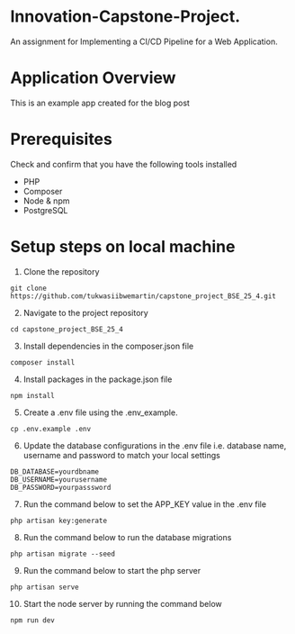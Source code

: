 # Innovation-Capstone-Project.
An assignment for Implementing a CI/CD Pipeline for a Web Application.

# Application Overview
This is an example app created for the blog post 

# Prerequisites
Check and confirm that you have the following tools installed
- PHP
- Composer
- Node & npm
- PostgreSQL


# Setup steps on local machine

1. Clone the repository
```
git clone https://github.com/tukwasiibwemartin/capstone_project_BSE_25_4.git
```

2. Navigate to the project repository
```
cd capstone_project_BSE_25_4
```

3. Install dependencies in the composer.json file
```
composer install
```

4. Install packages in the package.json file
```
npm install
```

5. Create a .env file using the .env_example. 

```
cp .env.example .env
```

6. Update the database configurations in the .env file i.e. database name, username and password to match your local settings
```
DB_DATABASE=yourdbname
DB_USERNAME=yourusername
DB_PASSWORD=yourpasssword
```

7. Run the command below to set the APP_KEY value in the .env file

```
php artisan key:generate
```

8. Run the command below to run the database migrations
```
php artisan migrate --seed
```

9. Run the command below to start the php server
```
php artisan serve
```

10. Start the node server by running the command below
```
npm run dev
```


